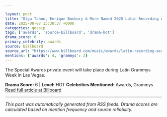 ```yaml
---

layout: post
title: "Olga Tañón, Enrique Bunbury & More Named 2025 Latin Recording Academy’s Special Awards Honorees"""
date: 2025-08-07 13:38:37 +0000
categories: gossip
tags: ['awards', 'source-billboard', 'drama-hot']
drama_score: 6
primary_celebrity: awards
source: billboard
source_url: "https://www.billboard.com/music/awards/latin-recording-academy-2025-special-awards-honorees-1236038013/"""
mentions: {'awards': 4, 'grammys': 2}
---
```


The Special Awards private event will take place during Latin Grammys Week in Las Vegas.

**Drama Score:** 6 | **Level:** HOT **Celebrities Mentioned:** Awards, Grammys [Read full article at Billboard](https://www.billboard.com/music/awards/latin-recording-academy-2025-special-awards-honorees-1236038013/)

---

*This post was automatically generated from RSS feeds. Drama scores are calculated based on mention frequency and source reliability.*